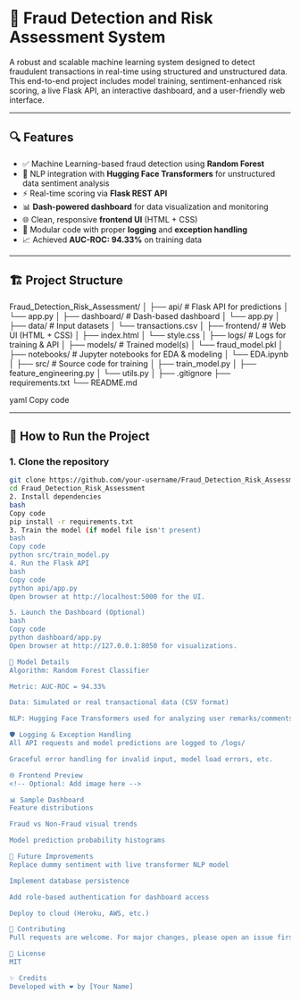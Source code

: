 # 💼 Fraud Detection and Risk Assessment System

A robust and scalable machine learning system designed to detect fraudulent transactions in real-time using structured and unstructured data. This end-to-end project includes model training, sentiment-enhanced risk scoring, a live Flask API, an interactive dashboard, and a user-friendly web interface.

---

## 🔍 Features

- ✅ Machine Learning-based fraud detection using **Random Forest**
- 🧠 NLP integration with **Hugging Face Transformers** for unstructured data sentiment analysis
- ⚡ Real-time scoring via **Flask REST API**
- 📊 **Dash-powered dashboard** for data visualization and monitoring
- 🌐 Clean, responsive **frontend UI** (HTML + CSS)
- 📁 Modular code with proper **logging** and **exception handling**
- 📈 Achieved **AUC-ROC: 94.33%** on training data

---

## 🏗️ Project Structure

Fraud_Detection_Risk_Assessment/
│
├── api/ # Flask API for predictions
│ └── app.py
│
├── dashboard/ # Dash-based dashboard
│ └── app.py
│
├── data/ # Input datasets
│ └── transactions.csv
│
├── frontend/ # Web UI (HTML + CSS)
│ ├── index.html
│ └── style.css
│
├── logs/ # Logs for training & API
│
├── models/ # Trained model(s)
│ └── fraud_model.pkl
│
├── notebooks/ # Jupyter notebooks for EDA & modeling
│ └── EDA.ipynb
│
├── src/ # Source code for training
│ ├── train_model.py
│ ├── feature_engineering.py
│ └── utils.py
│
├── .gitignore
├── requirements.txt
└── README.md

yaml
Copy code

---

## 🚀 How to Run the Project

### 1. Clone the repository
```bash
git clone https://github.com/your-username/Fraud_Detection_Risk_Assessment.git
cd Fraud_Detection_Risk_Assessment
2. Install dependencies
bash
Copy code
pip install -r requirements.txt
3. Train the model (if model file isn't present)
bash
Copy code
python src/train_model.py
4. Run the Flask API
bash
Copy code
python api/app.py
Open browser at http://localhost:5000 for the UI.

5. Launch the Dashboard (Optional)
bash
Copy code
python dashboard/app.py
Open browser at http://127.0.0.1:8050 for visualizations.

🧠 Model Details
Algorithm: Random Forest Classifier

Metric: AUC-ROC = 94.33%

Data: Simulated or real transactional data (CSV format)

NLP: Hugging Face Transformers used for analyzing user remarks/comments if any

🛡️ Logging & Exception Handling
All API requests and model predictions are logged to /logs/

Graceful error handling for invalid input, model load errors, etc.

🌐 Frontend Preview
<!-- Optional: Add image here -->

📊 Sample Dashboard
Feature distributions

Fraud vs Non-Fraud visual trends

Model prediction probability histograms

📌 Future Improvements
Replace dummy sentiment with live transformer NLP model

Implement database persistence

Add role-based authentication for dashboard access

Deploy to cloud (Heroku, AWS, etc.)

🤝 Contributing
Pull requests are welcome. For major changes, please open an issue first to discuss what you would like to change.

📜 License
MIT

✨ Credits
Developed with ❤️ by [Your Name]
